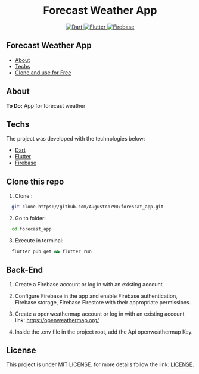  <h1 align="center">
    Forecast Weather App
</h1>

<p align="center">
  <a href="https://dart.dev/">
    <img alt="Dart" src="https://img.shields.io/badge/Dart-0175C2?style=for-the-badge&logo=dart&logoColor=white">
  </a>
  <a href="https://flutter.dev/">
    <img alt="Flutter" src="https://img.shields.io/badge/Flutter-02569B?style=for-the-badge&logo=flutter&logoColor=white">
  </a>
  <a href="https://firebase.google.com/">
    <img alt="Firebase" src="https://img.shields.io/badge/firebase-ffca28?style=for-the-badge&logo=firebase&logoColor=black">
  </a>
</p>

## Forecast Weather App

- [About](#about)
- [Techs](#techs)
- [Clone and use for Free](#clone)

<a id="about"></a>

## About

<strong>To Do:</strong> App for forecast weather

<a id="application"></a>

<a id="techs"></a>

## Techs

The project was developed with the technologies below:

- [Dart](https://dart.dev/)
- [Flutter](https://flutter.dev/)
- [Firebase](https://firebase.google.com/)

<a id="clone"></a>

## Clone this repo

1. Clone :

```sh
  git clone https://github.com/Augustob790/forescat_app.git
```

2. Go to folder:

```sh
  cd forecast_app
```

3. Execute in terminal:

```sh
  flutter pub get && flutter run      
```

## Back-End

1. Create a Firebase account or log in with an existing account

2. Configure Firebase in the app and enable Firebase authentication, Firebase storage, Firebase Firestore with their appropriate permissions.
   
3. Create a openweathermap account or log in with an existing account link: https://openweathermap.org/

5. Inside the .env file in the project root, add the Api openweathermap Key.

## License

This project is under MIT LICENSE. for more details follow the link: [LICENSE](LICENSE).


